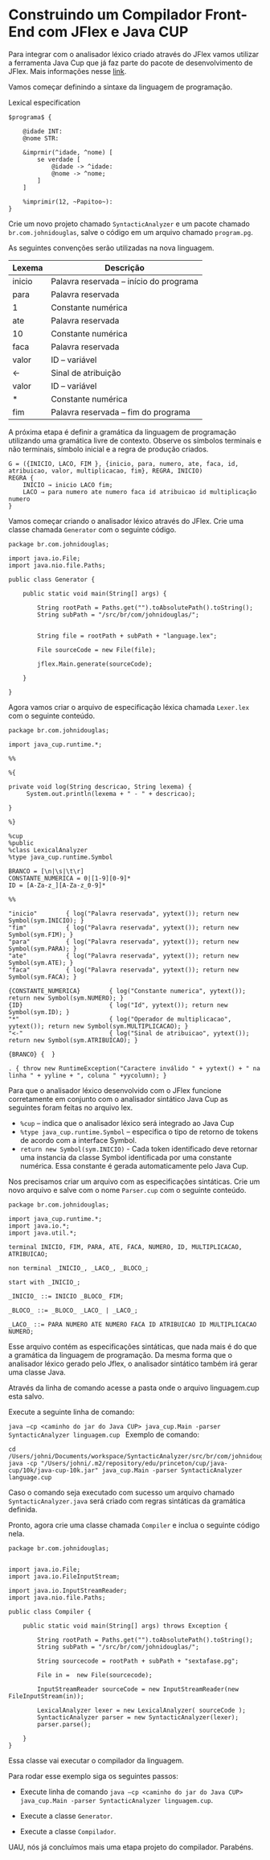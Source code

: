 Construindo um Compilador Front-End com JFlex e Java CUP
======

Para integrar com o analisador léxico criado através do JFlex vamos utilizar a ferramenta Java Cup que já faz parte do pacote de desenvolvimento de JFlex. Mais informações nesse [link](http://www2.cs.tum.edu/projects/cup/).

Vamos começar definindo a sintaxe da linguagem de programação.

Lexical especification

```
$programa$ {

    @idade INT:
    @nome STR:
    
    &imprmir(^idade, ^nome) [
        se verdade [
            @idade -> ^idade:
            @nome -> ^nome;
        ]
    ]

    %imprimir(12, ~Papitoo~):
}
```

Crie um novo projeto chamado `SyntacticAnalyzer` e um pacote chamado `br.com.johnidouglas`, salve o código em um arquivo chamado `program.pg`.

As seguintes convenções serão utilizadas na nova linguagem.

| Lexema | Descrição                              |
|--------|----------------------------------------|
| inicio | Palavra reservada – início do programa |
| para   | Palavra reservada                      |
| 1      | Constante numérica                     |
| ate    | Palavra reservada                      |
| 10     | Constante numérica                     |
| faca   | Palavra reservada                      |
| valor  | ID – variável                          |
| <-     | Sinal de atribuição                    |
| valor  | ID – variável                          |
| *      | Constante numérica                     |
| fim    | Palavra reservada – fim do programa    |

A próxima etapa é definir a gramática da linguagem de programação utilizando uma gramática livre de contexto. Observe os símbolos terminais e não terminais, símbolo inicial e a regra de produção criados.

```
G = ({INICIO, LACO, FIM }, {inicio, para, numero, ate, faca, id, atribuicao, valor, multiplicacao, fim}, REGRA, INICIO)
REGRA {
	INICIO → inicio LACO fim;
	LACO → para numero ate numero faca id atribuicao id multiplicação numero
}
```

Vamos começar criando o analisador léxico através do JFlex. Crie uma classe chamada `Generator` com o seguinte código.

```
package br.com.johnidouglas;

import java.io.File;
import java.nio.file.Paths;

public class Generator {

	public static void main(String[] args) {

		String rootPath = Paths.get("").toAbsolutePath().toString();
		String subPath = "/src/br/com/johnidouglas/";

		
		String file = rootPath + subPath + "language.lex";

		File sourceCode = new File(file);

		jflex.Main.generate(sourceCode);

	}

}
```

Agora vamos criar o arquivo de especificação léxica chamada `Lexer.lex` com o seguinte conteúdo.

```
package br.com.johnidouglas;

import java_cup.runtime.*;

%%

%{

private void log(String descricao, String lexema) {
     System.out.println(lexema + " - " + descricao);

}

%}

%cup
%public
%class LexicalAnalyzer
%type java_cup.runtime.Symbol

BRANCO = [\n|\s|\t\r]
CONSTANTE_NUMERICA = 0|[1-9][0-9]*
ID = [A-Za-z_][A-Za-z_0-9]*

%%

"inicio"     	{ log("Palavra reservada", yytext()); return new Symbol(sym.INICIO); }
"fim"        	{ log("Palavra reservada", yytext()); return new Symbol(sym.FIM); }
"para"        	{ log("Palavra reservada", yytext()); return new Symbol(sym.PARA); }
"ate"        	{ log("Palavra reservada", yytext()); return new Symbol(sym.ATE); }
"faca"        	{ log("Palavra reservada", yytext()); return new Symbol(sym.FACA); }

{CONSTANTE_NUMERICA}     	{ log("Constante numerica", yytext()); return new Symbol(sym.NUMERO); }
{ID}                    	{ log("Id", yytext()); return new Symbol(sym.ID); }
"*"                        	{ log("Operador de multiplicacao", yytext()); return new Symbol(sym.MULTIPLICACAO); }
"<-"                     	{ log("Sinal de atribuicao", yytext()); return new Symbol(sym.ATRIBUICAO); }

{BRANCO} {  }

. { throw new RuntimeException("Caractere inválido " + yytext() + " na linha " + yyline + ", coluna " +yycolumn); }
```

Para que o analisador léxico desenvolvido com o JFlex funcione corretamente em conjunto com o analisador sintático Java Cup as seguintes foram feitas no arquivo lex.

* `%cup` – indica que o analisador léxico será integrado ao Java Cup
* `%type java_cup.runtime.Symbol` – especifica o tipo de retorno de tokens de
acordo com a interface Symbol.
* `return new Symbol(sym.INICIO)` - Cada token identificado deve retornar
uma instancia da classe Symbol identificada por uma constante numérica. Essa constante é gerada automaticamente pelo Java Cup.

Nos precisamos criar um arquivo com as especificações sintáticas. Crie um novo arquivo e salve com o nome `Parser.cup` com o seguinte conteúdo.

```
package br.com.johnidouglas;

import java_cup.runtime.*;
import java.io.*;
import java.util.*;

terminal INICIO, FIM, PARA, ATE, FACA, NUMERO, ID, MULTIPLICACAO, ATRIBUICAO;

non terminal _INICIO_, _LACO_, _BLOCO_;

start with _INICIO_;

_INICIO_ ::= INICIO _BLOCO_ FIM;

_BLOCO_ ::= _BLOCO_ _LACO_ | _LACO_;

_LACO_ ::= PARA NUMERO ATE NUMERO FACA ID ATRIBUICAO ID MULTIPLICACAO NUMERO;
```

Esse arquivo contém as especificações sintáticas, que nada mais é do que a gramática da linguagem de programação. Da mesma forma que o analisador léxico gerado pelo Jflex, o analisador sintático também irá gerar uma classe Java.

Através da linha de comando acesse a pasta onde o arquivo linguagem.cup esta salvo.

Execute a seguinte linha de comando:

`java –cp <caminho do jar do Java CUP> java_cup.Main -parser SyntacticAnalyzer linguagem.cup
`
Exemplo de comando:

```
cd /Users/johni/Documents/workspace/SyntacticAnalyzer/src/br/com/johnidouglas
java -cp "/Users/johni/.m2/repository/edu/princeton/cup/java-cup/10k/java-cup-10k.jar" java_cup.Main -parser SyntacticAnalyzer language.cup
```

Caso o comando seja executado com sucesso um arquivo chamado
`SyntacticAnalyzer.java` será criado com regras sintáticas da gramática definida.

Pronto, agora crie uma classe chamada `Compiler` e inclua o seguinte código nela.

```
package br.com.johnidouglas;


import java.io.File;
import java.io.FileInputStream;

import java.io.InputStreamReader;
import java.nio.file.Paths;

public class Compiler {

    public static void main(String[] args) throws Exception {

    	String rootPath = Paths.get("").toAbsolutePath().toString();
		String subPath = "/src/br/com/johnidouglas/";

		String sourcecode = rootPath + subPath + "sextafase.pg";

        File in =  new File(sourcecode);

        InputStreamReader sourceCode = new InputStreamReader(new FileInputStream(in));

        LexicalAnalyzer lexer = new LexicalAnalyzer( sourceCode );    
        SyntacticAnalyzer parser = new SyntacticAnalyzer(lexer);
        parser.parse();
       
    }
}
```

Essa classe vai executar o compilador da linguagem.

Para rodar esse exemplo siga os seguintes passos:

* Execute linha de comando `java –cp <caminho do jar do Java CUP> java_cup.Main -parser SyntacticAnalyzer linguagem.cup`.

* Execute a classe `Generator`.

* Execute a classe `Compilador`.

UAU, nós já concluímos mais uma etapa projeto do compilador. Parabéns.

